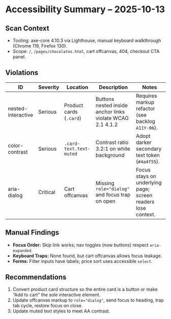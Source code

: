 # Accessibility Summary – 2025-10-13

## Scan Context
- Tooling: axe-core 4.10.3 via Lighthouse, manual keyboard walkthrough (Chrome 119, Firefox 130).
- Scope: `/`, `/pages/chocolates.html`, cart offcanvas, 404, checkout CTA panel.

## Violations
| ID | Severity | Location | Description | Notes |
| --- | --- | --- | --- | --- |
| nested-interactive | Serious | Product cards (`.card`) | Buttons nested inside anchor links violate WCAG 2.1 4.1.2 | Requires markup refactor (see backlog `A11Y-06`). |
| color-contrast | Serious | `.card-text.text-muted` | Contrast ratio 3.2:1 on white background | Adopt darker secondary text token (`#4a4f55`). |
| aria-dialog | Critical | Cart offcanvas | Missing `role="dialog"` and focus trap on open | Focus stays on underlying page; screen readers lose context. |

## Manual Findings
- **Focus Order:** Skip link works; nav toggles (now buttons) respect `aria-expanded`.
- **Keyboard Traps:** None found, but cart offcanvas allows focus leakage.
- **Forms:** Filter inputs have labels; price sort uses accessible `select`.

## Recommendations
1. Convert product card structure so the entire card is a button or make “Add to cart” the sole interactive element.
2. Update offcanvas markup to `role="dialog"`, send focus to heading, trap tab cycle, restore focus on close.
3. Update muted text styles to meet AA contrast.
